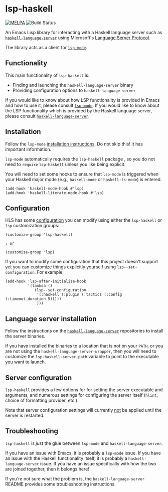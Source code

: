 lsp-haskell
===========

[![MELPA](https://melpa.org/packages/lsp-haskell-badge.svg)](https://melpa.org/#/lsp-haskell) ![Build Status](https://github.com/emacs-lsp/lsp-haskell/actions/workflows/test.yml/badge.svg)

An Emacs Lisp library for interacting with a Haskell language server such as [`haskell-language-server`](https://github.com/haskell/haskell-language-server/) using Microsoft's [Language Server Protocol](https://github.com/Microsoft/language-server-protocol/).

The library acts as a client for [`lsp-mode`](https://github.com/emacs-lsp/lsp-mode).

## Functionality

This main functionality of `lsp-haskell` is:
- Finding and launching the `haskell-language-server` binary
- Providing configuration options to `haskell-language-server`

If you would like to know about how LSP functionality is provided in Emacs and how to use it, please consult [`lsp-mode`](https://github.com/emacs-lsp/lsp-mode).
If you would like to know about the LSP functionality which is provided by the Haskell language server, please consult [`haskell-language-server`](https://github.com/haskell/haskell-language-server).

## Installation

Follow the `lsp-mode` [installation instructions](https://emacs-lsp.github.io/lsp-mode/page/installation/).
Do not skip this!
It has important information.

`lsp-mode` automatically requires the `lsp-haskell` package , so you do not need to `require` `lsp-haskell` unless you like being explicit.

You will need to set some hooks to ensure that `lsp-mode` is triggered when your Haskell major mode (e.g., `haskell-mode` or `haskell-ts-mode`) is entered.

```emacs-lisp
(add-hook 'haskell-mode-hook #'lsp)
(add-hook 'haskell-literate-mode-hook #'lsp)
```

## Configuration

HLS has some [configuration](https://haskell-language-server.readthedocs.io/en/latest/configuration.html) you can modify using either the `lsp-haskell` or `lsp` customization groups:

```emacs-lisp
(customize-group 'lsp-haskell)

; or

(customize-group 'lsp)
```

If you want to modify some configuration that this project doesn't support yet you can customize things explicitly yourself using `lsp--set-configuration`. For example:

```emacs-lisp
(add-hook 'lsp-after-initialize-hook
          '(lambda ()
             (lsp--set-configuration
              '(:haskell (:plugin (:tactics (:config (:timeout_duration 5)))))
              )))
```


## Language server installation

Follow the instructions on the [`haskell-language-server`](https://github.com/haskell/haskell-language-server) repositories to install the server binaries.

If you have installed the binaries to a location that is not on your `PATH`, or you are not using the `haskell-language-server-wrapper`, then you will need to customize the `lsp-haskell-server-path` variable to point to the executable you want to launch.

## Server configuration

`lsp-haskell` provides a few options for for setting the server executable and arguments, and numerous settings for configuring the server itself (`hlint`, choice of formatting provider, etc.).

Note that server configuration settings will currently [not](https://github.com/emacs-lsp/lsp-mode/issues/1174) be applied until the server is restarted.

## Troubleshooting

`lsp-haskell` is *just* the glue between `lsp-mode` and `haskell-language-server`.

If you have an issue with Emacs, it is probably a `lsp-mode` issue.
If you have an issue with the Haskell functionality itself, it is probably a `haskell-language-server` issue.
If you have an issue specifically with how the two are joined together, then it belongs here!

If you're not sure what the problem is, the `haskell-language-server` README provides some troubleshooting instructions.
